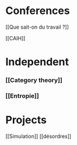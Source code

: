 # Conferences

[[Que sait-on du travail ?]]

[[CAIH]]

# Independent 

### [[Category theory]]

### [[Entropie]]

# Projects

[[Simulation]]
[[désordres]]



